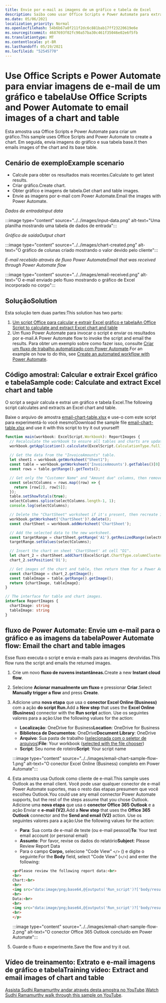 ```yaml
---
title: Envie por e-mail as imagens de um gráfico e tabela de Excel
description: Saiba como usar Office Scripts e Power Automate para extrair e enviar e-mails as imagens de um gráfico e tabela Excel.
ms.date: 05/06/2021
localization_priority: Normal
ms.openlocfilehash: 54b6b67a0f211f2dc6c881bab17ff23220619e6e
ms.sourcegitcommit: 4687693f02fc90a57ba30c461f35046e02e6f5fb
ms.translationtype: MT
ms.contentlocale: pt-BR
ms.lasthandoff: 05/19/2021
ms.locfileid: "52545770"
---
```

# <a name="use-office-scripts-and-power-automate-to-email-images-of-a-chart-and-table"></a><span data-ttu-id="920cb-103">Use Office Scripts e Power Automate para enviar imagens de e-mail de um gráfico e tabela</span><span class="sxs-lookup"><span data-stu-id="920cb-103">Use Office Scripts and Power Automate to email images of a chart and table</span></span>

<span data-ttu-id="920cb-104">Esta amostra usa Office Scripts e Power Automate para criar um gráfico.</span><span class="sxs-lookup"><span data-stu-id="920cb-104">This sample uses Office Scripts and Power Automate to create a chart.</span></span> <span data-ttu-id="920cb-105">Em seguida, envia imagens do gráfico e sua tabela base.</span><span class="sxs-lookup"><span data-stu-id="920cb-105">It then emails images of the chart and its base table.</span></span>

## <a name="example-scenario"></a><span data-ttu-id="920cb-106">Cenário de exemplo</span><span class="sxs-lookup"><span data-stu-id="920cb-106">Example scenario</span></span>

* <span data-ttu-id="920cb-107">Calcule para obter os resultados mais recentes.</span><span class="sxs-lookup"><span data-stu-id="920cb-107">Calculate to get latest results.</span></span>
* <span data-ttu-id="920cb-108">Criar gráfico.</span><span class="sxs-lookup"><span data-stu-id="920cb-108">Create chart.</span></span>
* <span data-ttu-id="920cb-109">Obter gráfico e imagens de tabela.</span><span class="sxs-lookup"><span data-stu-id="920cb-109">Get chart and table images.</span></span>
* <span data-ttu-id="920cb-110">Envie as imagens por e-mail com Power Automate.</span><span class="sxs-lookup"><span data-stu-id="920cb-110">Email the images with Power Automate.</span></span>

<span data-ttu-id="920cb-111">_Dados de entrada_</span><span class="sxs-lookup"><span data-stu-id="920cb-111">_Input data_</span></span>

:::image type="content" source="../../images/input-data.png" alt-text="Uma planilha mostrando uma tabela de dados de entrada":::

<span data-ttu-id="920cb-113">_Gráfico de saída_</span><span class="sxs-lookup"><span data-stu-id="920cb-113">_Output chart_</span></span>

:::image type="content" source="../../images/chart-created.png" alt-text="O gráfico de colunas criado mostrando o valor devido pelo cliente":::

<span data-ttu-id="920cb-115">_E-mail recebido através de fluxo Power Automate_</span><span class="sxs-lookup"><span data-stu-id="920cb-115">_Email that was received through Power Automate flow_</span></span>

:::image type="content" source="../../images/email-received.png" alt-text="O e-mail enviado pelo fluxo mostrando o gráfico de Excel incorporado no corpo":::

## <a name="solution"></a><span data-ttu-id="920cb-117">Solução</span><span class="sxs-lookup"><span data-stu-id="920cb-117">Solution</span></span>

<span data-ttu-id="920cb-118">Esta solução tem duas partes:</span><span class="sxs-lookup"><span data-stu-id="920cb-118">This solution has two parts:</span></span>

1. [<span data-ttu-id="920cb-119">Um script Office para calcular e extrair Excel gráfico e tabela</span><span class="sxs-lookup"><span data-stu-id="920cb-119">An Office Script to calculate and extract Excel chart and table</span></span>](#sample-code-calculate-and-extract-excel-chart-and-table)
1. <span data-ttu-id="920cb-120">Um fluxo Power Automate para invocar o script e enviar os resultados por e-mail.</span><span class="sxs-lookup"><span data-stu-id="920cb-120">A Power Automate flow to invoke the script and email the results.</span></span> <span data-ttu-id="920cb-121">Para obter um exemplo sobre como fazer isso, consulte [Criar um fluxo de trabalho automatizado com Power Automate](../../tutorials/excel-power-automate-returns.md#create-an-automated-workflow-with-power-automate).</span><span class="sxs-lookup"><span data-stu-id="920cb-121">For an example on how to do this, see [Create an automated workflow with Power Automate](../../tutorials/excel-power-automate-returns.md#create-an-automated-workflow-with-power-automate).</span></span>

## <a name="sample-code-calculate-and-extract-excel-chart-and-table"></a><span data-ttu-id="920cb-122">Código amostral: Calcular e extrair Excel gráfico e tabela</span><span class="sxs-lookup"><span data-stu-id="920cb-122">Sample code: Calculate and extract Excel chart and table</span></span>

<span data-ttu-id="920cb-123">O script a seguir calcula e extrai um gráfico e tabela Excel.</span><span class="sxs-lookup"><span data-stu-id="920cb-123">The following script calculates and extracts an Excel chart and table.</span></span>

<span data-ttu-id="920cb-124">Baixe o arquivo de amostra <a href="email-chart-table.xlsx">email-chart-table.xlsx</a> e use-o com este script para experimentá-lo você mesmo!</span><span class="sxs-lookup"><span data-stu-id="920cb-124">Download the sample file <a href="email-chart-table.xlsx">email-chart-table.xlsx</a> and use it with this script to try it out yourself!</span></span>

```TypeScript
function main(workbook: ExcelScript.Workbook): ReportImages {
  // Recalculate the workbook to ensure all tables and charts are updated.
  workbook.getApplication().calculate(ExcelScript.CalculationType.full);
  
  // Get the data from the "InvoiceAmounts" table.
  let sheet1 = workbook.getWorksheet("Sheet1");
  const table = workbook.getWorksheet('InvoiceAmounts').getTables()[0];
  const rows = table.getRange().getTexts();

  // Get only the "Customer Name" and "Amount due" columns, then remove the "Total" row.
  const selectColumns = rows.map((row) => {
    return [row[2], row[5]];
  });
  table.setShowTotals(true);
  selectColumns.splice(selectColumns.length-1, 1);
  console.log(selectColumns);

  // Delete the "ChartSheet" worksheet if it's present, then recreate it.
  workbook.getWorksheet('ChartSheet')?.delete();
  const chartSheet = workbook.addWorksheet('ChartSheet');

  // Add the selected data to the new worksheet.
  const targetRange = chartSheet.getRange('A1').getResizedRange(selectColumns.length-1, selectColumns[0].length-1);
  targetRange.setValues(selectColumns);

  // Insert the chart on sheet 'ChartSheet' at cell "D1".
  let chart_2 = chartSheet.addChart(ExcelScript.ChartType.columnClustered, targetRange);
  chart_2.setPosition('D1');

  // Get images of the chart and table, then return them for a Power Automate flow.
  const chartImage = chart_2.getImage();
  const tableImage = table.getRange().getImage();
  return {chartImage, tableImage};
}

// The interface for table and chart images.
interface ReportImages {
  chartImage: string
  tableImage: string
}
```

## <a name="power-automate-flow-email-the-chart-and-table-images"></a><span data-ttu-id="920cb-125">fluxo de Power Automate: Envie um e-mail para o gráfico e as imagens da tabela</span><span class="sxs-lookup"><span data-stu-id="920cb-125">Power Automate flow: Email the chart and table images</span></span>

<span data-ttu-id="920cb-126">Esse fluxo executa o script e envia e-mails para as imagens devolvidas.</span><span class="sxs-lookup"><span data-stu-id="920cb-126">This flow runs the script and emails the returned images.</span></span>

1. <span data-ttu-id="920cb-127">Crie um novo **fluxo de nuvens instantâneas.**</span><span class="sxs-lookup"><span data-stu-id="920cb-127">Create a new **Instant cloud flow**.</span></span>
1. <span data-ttu-id="920cb-128">Selecione **Acionar manualmente um fluxo** e pressionar **Criar**.</span><span class="sxs-lookup"><span data-stu-id="920cb-128">Select **Manually trigger a flow** and press **Create**.</span></span>
1. <span data-ttu-id="920cb-129">Adicione uma **nova etapa** que usa o **conector Excel Online (Business)** com a ação **do script Run.**</span><span class="sxs-lookup"><span data-stu-id="920cb-129">Add a **New step** that uses the **Excel Online (Business)** connector with the **Run script** action.</span></span> <span data-ttu-id="920cb-130">Use os seguintes valores para a ação:</span><span class="sxs-lookup"><span data-stu-id="920cb-130">Use the following values for the action:</span></span>
    * <span data-ttu-id="920cb-131">**Localização**: OneDrive for Business</span><span class="sxs-lookup"><span data-stu-id="920cb-131">**Location**: OneDrive for Business</span></span>
    * <span data-ttu-id="920cb-132">**Biblioteca de Documentos**: OneDrive</span><span class="sxs-lookup"><span data-stu-id="920cb-132">**Document Library**: OneDrive</span></span>
    * <span data-ttu-id="920cb-133">**Arquivo**: Sua pasta de trabalho ([selecionada com o seletor de arquivos](../../testing/power-automate-troubleshooting.md#select-workbooks-with-the-file-browser-control))</span><span class="sxs-lookup"><span data-stu-id="920cb-133">**File**: Your workbook ([selected with the file chooser](../../testing/power-automate-troubleshooting.md#select-workbooks-with-the-file-browser-control))</span></span>
    * <span data-ttu-id="920cb-134">**Script**: Seu nome de roteiro</span><span class="sxs-lookup"><span data-stu-id="920cb-134">**Script**: Your script name</span></span>

    :::image type="content" source="../../images/email-chart-sample-flow-1.png" alt-text="O conector Excel Online (Business) completo em Power Automate":::
1. <span data-ttu-id="920cb-136">Esta amostra usa Outlook como cliente de e-mail.</span><span class="sxs-lookup"><span data-stu-id="920cb-136">This sample uses Outlook as the email client.</span></span> <span data-ttu-id="920cb-137">Você pode usar qualquer conector de e-mail Power Automate suportes, mas o resto das etapas presumem que você escolheu Outlook.</span><span class="sxs-lookup"><span data-stu-id="920cb-137">You could use any email connector Power Automate supports, but the rest of the steps assume that you chose Outlook.</span></span> <span data-ttu-id="920cb-138">Adicione uma **nova etapa** que usa o **conector Office 365 Outlook** e a ação Enviar e **e-mail (V2).**</span><span class="sxs-lookup"><span data-stu-id="920cb-138">Add a **New step** that uses the **Office 365 Outlook** connector and the **Send and email (V2)** action.</span></span> <span data-ttu-id="920cb-139">Use os seguintes valores para a ação:</span><span class="sxs-lookup"><span data-stu-id="920cb-139">Use the following values for the action:</span></span>
    * <span data-ttu-id="920cb-140">**Para**: Sua conta de e-mail de teste (ou e-mail pessoal)</span><span class="sxs-lookup"><span data-stu-id="920cb-140">**To**: Your test email account (or personal email)</span></span>
    * <span data-ttu-id="920cb-141">**Assunto**: Por favor, revise os dados do relatório</span><span class="sxs-lookup"><span data-stu-id="920cb-141">**Subject**: Please Review Report Data</span></span>
    * <span data-ttu-id="920cb-142">Para o campo **Corpo,** selecione "Code View" `</>` () e digite o seguinte:</span><span class="sxs-lookup"><span data-stu-id="920cb-142">For the **Body** field, select "Code View" (`</>`) and enter the following:</span></span>

    ```HTML
    <p>Please review the following report data:<br>
    <br>
    Chart:<br>
    <br>
    <img src="data:image/png;base64,@{outputs('Run_script')?['body/result/chartImage']}"/>
    <br>
    Data:<br>
    <br>
    <img src="data:image/png;base64,@{outputs('Run_script')?['body/result/tableImage']}"/>
    <br>
    </p>
    ```

    :::image type="content" source="../../images/email-chart-sample-flow-2.png" alt-text="O conector Office 365 Outlook concluído em Power Automate":::
1. <span data-ttu-id="920cb-144">Guarde o fluxo e experimente.</span><span class="sxs-lookup"><span data-stu-id="920cb-144">Save the flow and try it out.</span></span>

## <a name="training-video-extract-and-email-images-of-chart-and-table"></a><span data-ttu-id="920cb-145">Vídeo de treinamento: Extrato e e-mail imagens de gráfico e tabela</span><span class="sxs-lookup"><span data-stu-id="920cb-145">Training video: Extract and email images of chart and table</span></span>

<span data-ttu-id="920cb-146">[Assista Sudhi Ramamurthy andar através desta amostra no YouTube](https://youtu.be/152GJyqc-Kw).</span><span class="sxs-lookup"><span data-stu-id="920cb-146">[Watch Sudhi Ramamurthy walk through this sample on YouTube](https://youtu.be/152GJyqc-Kw).</span></span>
